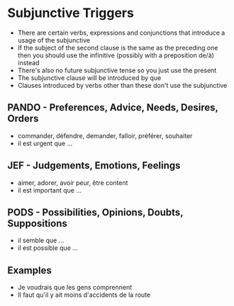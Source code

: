 # Subjunctive Triggers

- There are certain verbs, expressions and conjunctions that introduce a usage of the subjunctive
- If the subject of the second clause is the same as the preceding one then you should use the infinitive (possibly with a preposition de/à) instead
- There's also no future subjunctive tense so you just use the present
- The subjunctive clause will be introduced by que
- Clauses introduced by verbs other than these don't use the subjunctive

## PANDO - Preferences, Advice, Needs, Desires, Orders

- commander, défendre, demander, falloir, préférer, souhaiter
- il est urgent que ...

## JEF - Judgements, Emotions, Feelings

- aimer, adorer, avoir peur, être content
- il est important que ...

## PODS - Possibilities, Opinions, Doubts, Suppositions

- il semble que ...
- il est possible que ...

## Examples

- Je voudrais que les gens comprennent
- Il faut qu'il y ait moins d'accidents de la route
